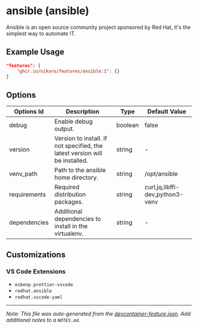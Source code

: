 
# ansible (ansible)

Ansible is an open source community project sponsored by Red Hat, it's the simplest way to automate IT.

## Example Usage

```json
"features": {
    "ghcr.io/nikaro/features/ansible:1": {}
}
```

## Options

| Options Id | Description | Type | Default Value |
|-----|-----|-----|-----|
| debug | Enable debug output. | boolean | false |
| version | Version to install. If not specified, the latest version will be installed. | string | - |
| venv_path | Path to the ansible home directory. | string | /opt/ansible |
| requirements | Required distribution packages. | string | curl,jq,libffi-dev,python3-venv |
| dependencies | Additional dependencies to install in the virtualenv. | string | - |

## Customizations

### VS Code Extensions

- `esbenp.prettier-vscode`
- `redhat.ansible`
- `redhat.vscode-yaml`



---

_Note: This file was auto-generated from the [devcontainer-feature.json](https://github.com/nikaro/features/blob/main/src/ansible/devcontainer-feature.json).  Add additional notes to a `NOTES.md`._
